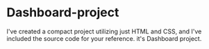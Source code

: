 # Dashboard-project
I've created a compact project utilizing just HTML and CSS, and I've included the source code for your reference. it's Dashboard project.
